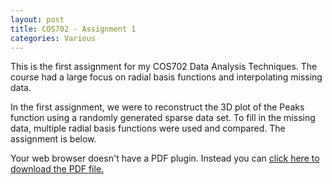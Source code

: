 ```yaml
---
layout: post
title: COS702 - Assignment 1
categories: Various
---
```


This is the first assignment for my COS702 Data Analysis Techniques. The course had a large focus on radial basis functions and interpolating missing data.

In the first assignment, we were to reconstruct the 3D plot of the Peaks function using a randomly generated sparse data set. To fill in the missing data, multiple radial basis functions were used and compared. The assignment is below.

<object data="/papers/COS702-A1.pdf" type="application/pdf" width="100%" height="750">
  Your web browser doesn't have a PDF plugin. Instead you can <a href="/papers/COS702-A1.pdf">click here to download the PDF file.</a>
</object>

